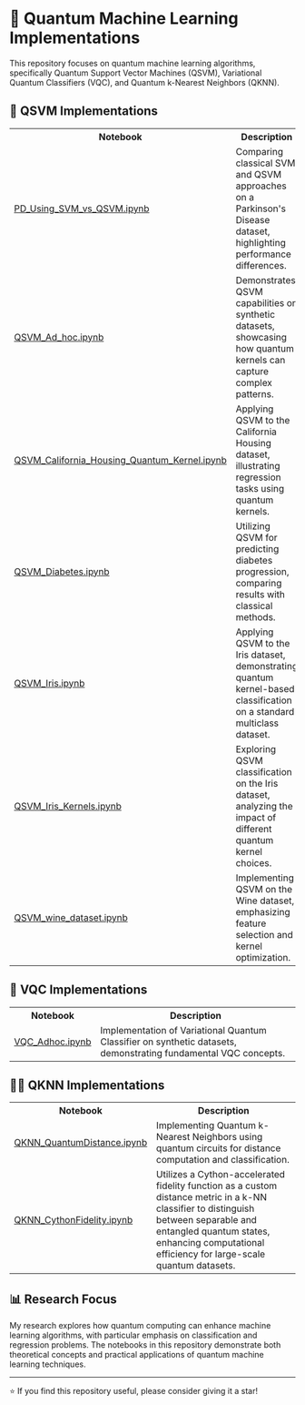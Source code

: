 # 🧪 Quantum Machine Learning Implementations

This repository focuses on quantum machine learning algorithms, specifically Quantum Support Vector Machines (QSVM), Variational Quantum Classifiers (VQC), and Quantum k-Nearest Neighbors (QKNN).

## 🔬 QSVM Implementations

<table>
  <tr>
    <th>Notebook</th>
    <th>Description</th>
  </tr>
  <tr>
    <td><a href="https://github.com/VikasGarg-Dir/Quantum_ML/blob/main/QSVM/PD_Using_SVM_vs_QSVM.ipynb">PD_Using_SVM_vs_QSVM.ipynb</a></td>
    <td>Comparing classical SVM and QSVM approaches on a Parkinson's Disease dataset, highlighting performance differences.</td>
  </tr>
  <tr>
    <td><a href="https://github.com/VikasGarg-Dir/Quantum_ML/blob/main/QSVM/QSVM_Ad_hoc.ipynb">QSVM_Ad_hoc.ipynb</a></td>
    <td>Demonstrates QSVM capabilities on synthetic datasets, showcasing how quantum kernels can capture complex patterns.</td>
  </tr>
  <tr>
    <td><a href="https://github.com/VikasGarg-Dir/Quantum_ML/blob/main/QSVM/QSVM_California_Housing_Quantum_Kernel.ipynb">QSVM_California_Housing_Quantum_Kernel.ipynb</a></td>
    <td>Applying QSVM to the California Housing dataset, illustrating regression tasks using quantum kernels.</td>
  </tr>
  <tr>
    <td><a href="https://github.com/VikasGarg-Dir/Quantum_ML/blob/main/QSVM/QSVM_Diabetes.ipynb">QSVM_Diabetes.ipynb</a></td>
    <td>Utilizing QSVM for predicting diabetes progression, comparing results with classical methods.</td>
  </tr>
  <tr> 
    <td><a href="https://github.com/VikasGarg-Dir/Quantum_ML/blob/main/QSVM/QSVM_Iris.ipynb">QSVM_Iris.ipynb</a></td> 
    <td>Applying QSVM to the Iris dataset, demonstrating quantum kernel-based classification on a standard multiclass dataset.</td>
  </tr>
  <tr>
    <td><a href="https://github.com/VikasGarg-Dir/Quantum_ML/blob/main/QSVM/QSVM_Iris_Kernels.ipynb">QSVM_Iris_Kernels.ipynb</a></td>
    <td>Exploring QSVM classification on the Iris dataset, analyzing the impact of different quantum kernel choices.</td>
  </tr>
  <tr>
    <td><a href="https://github.com/VikasGarg-Dir/Quantum_ML/blob/main/QSVM/QSVM_wine_dataset.ipynb">QSVM_wine_dataset.ipynb</a></td>
    <td>Implementing QSVM on the Wine dataset, emphasizing feature selection and kernel optimization.</td>
  </tr>
</table>

## 🧬 VQC Implementations

<table>
  <tr>
    <th>Notebook</th>
    <th>Description</th>
  </tr>
  <tr>
    <td><a href="https://github.com/VikasGarg-Dir/Quantum_ML/blob/main/VQC/VQC_Ad_hoc.ipynb">VQC_Adhoc.ipynb</a></td>
    <td>Implementation of Variational Quantum Classifier on synthetic datasets, demonstrating fundamental VQC concepts.</td>
  </tr>
</table>

## 🧑‍🔬 QKNN Implementations

<table>
  <tr>
    <th>Notebook</th>
    <th>    Description</th>
  </tr>
  <tr>
    <td><a href="https://github.com/VikasGarg-Dir/Quantum_ML/blob/main/QKNN/QKNN_QuantumDistance.ipynb">QKNN_QuantumDistance.ipynb</a></td>
    <td>Implementing Quantum k-Nearest Neighbors using quantum circuits for distance computation and classification.</td>
  </tr>
  <tr> 
    <td><a href="https://github.com/VikasGarg-Dir/Quantum_ML/blob/main/QKNN/QKNN_CythonFidelity.ipynb">QKNN_CythonFidelity.ipynb</a></td>          <td>Utilizes a Cython-accelerated fidelity function as a custom distance metric in a k-NN classifier to distinguish between separable and entangled quantum states, enhancing computational efficiency for large-scale quantum datasets.</td>
  </tr>
</table>

## 📊 Research Focus

My research explores how quantum computing can enhance machine learning algorithms, with particular emphasis on classification and regression problems. The notebooks in this repository demonstrate both theoretical concepts and practical applications of quantum machine learning techniques.

---

⭐ If you find this repository useful, please consider giving it a star!
